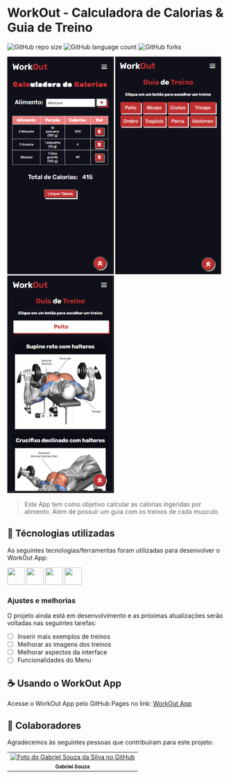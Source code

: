# WorkOut - Calculadora de Calorias & Guia de Treino

![GitHub repo size](https://img.shields.io/github/repo-size/gabrielsouzas/calculadora-calorias?style=for-the-badge)
![GitHub language count](https://img.shields.io/github/languages/count/gabrielsouzas/calculadora-calorias?style=for-the-badge)
![GitHub forks](https://img.shields.io/github/forks/gabrielsouzas/calculadora-calorias?style=for-the-badge)

<img src="img\prints\Print_01.png" alt="Print 01" height="500"> <img src="img\prints\Print_02.png" alt="Print 02" height="500"> <img src="img\prints\Print_03.png" alt="Print 03" height="500">

> Este App tem como objetivo calcular as calorias ingeridas por alimento. Além de possuir um guia com os treinos de cada musculo.

## 🚀 Técnologias utilizadas

As seguintes tecnologias/ferramentas foram utilizadas para desenvolver o WorkOut App:

<img src="https://cdn.jsdelivr.net/gh/devicons/devicon/icons/vscode/vscode-original-wordmark.svg" width="40" height="40"/> <img src="https://cdn.jsdelivr.net/gh/devicons/devicon/icons/html5/html5-original-wordmark.svg" width="40" height="40"/> <img src="https://cdn.jsdelivr.net/gh/devicons/devicon/icons/css3/css3-original-wordmark.svg" width="40" height="40"/> <img src="https://cdn.jsdelivr.net/gh/devicons/devicon/icons/javascript/javascript-original.svg" width="40" height="40"/>

### Ajustes e melhorias

O projeto ainda está em desenvolvimento e as próximas atualizações serão voltadas nas seguintes tarefas:

- [ ] Inserir mais exemplos de treinos
- [ ] Melhorar as imagens dos treinos
- [ ] Melhorar aspectos da interface
- [ ] Funcionalidades do Menu

## ☕ Usando o WorkOut App

Acesse o WorkOut App pelo GitHub Pages no link: [WorkOut App](https://gabrielsouzas.github.io/calculadora-calorias/)

## 🤝 Colaboradores

Agradecemos às seguintes pessoas que contribuíram para este projeto:

<table>
  <tr>
    <td align="center">
      <a href="#">
        <img src="https://avatars.githubusercontent.com/u/104937852?v=4" width="100px;" alt="Foto do Gabriel Souza da Silva no GitHub"/><br>
        <sub>
          <b>Gabriel Souza</b>
        </sub>
      </a>
    </td>
  </tr>
</table>